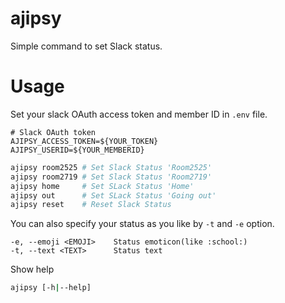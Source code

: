 # ajipsy 

Simple command to set Slack status.

# Usage

Set your slack OAuth access token and member ID in `.env` file.
```.env
# Slack OAuth token
AJIPSY_ACCESS_TOKEN=${YOUR_TOKEN}
AJIPSY_USERID=${YOUR_MEMBERID}
```

```sh
ajipsy room2525 # Set Slack Status 'Room2525'
ajipsy room2719 # Set Slack Status 'Room2719'
ajipsy home     # Set SLack Status 'Home'
ajipsy out      # Set SLack Status 'Going out'
ajipsy reset    # Reset Slack Status
```

You can also specify your status as you like by `-t` and `-e` option.
```
-e, --emoji <EMOJI>    Status emoticon(like :school:)
-t, --text <TEXT>      Status text
```

Show help

```sh
ajipsy [-h|--help]
```
